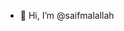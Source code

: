 - 👋 Hi, I’m @saifmalallah


<!---
saifmalallah/saifmalallah is a ✨ special ✨ repository because its `README.md` (this file) appears on your GitHub profile.
You can click the Preview link to take a look at your changes.
--->
